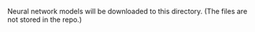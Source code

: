 Neural network models will be downloaded to this directory. 
(The files are not stored in the repo.)